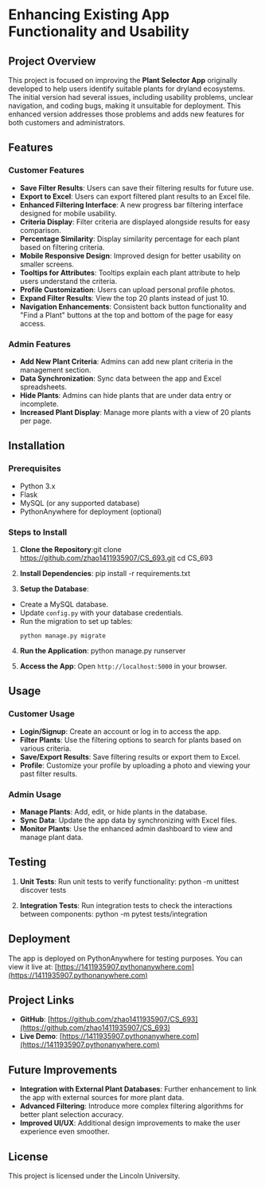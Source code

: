 # Enhancing Existing App Functionality and Usability

## Project Overview
This project is focused on improving the **Plant Selector App** originally developed to help users identify suitable plants for dryland ecosystems. The initial version had several issues, including usability problems, unclear navigation, and coding bugs, making it unsuitable for deployment. This enhanced version addresses those problems and adds new features for both customers and administrators.

## Features

### Customer Features
- **Save Filter Results**: Users can save their filtering results for future use.
- **Export to Excel**: Users can export filtered plant results to an Excel file.
- **Enhanced Filtering Interface**: A new progress bar filtering interface designed for mobile usability.
- **Criteria Display**: Filter criteria are displayed alongside results for easy comparison.
- **Percentage Similarity**: Display similarity percentage for each plant based on filtering criteria.
- **Mobile Responsive Design**: Improved design for better usability on smaller screens.
- **Tooltips for Attributes**: Tooltips explain each plant attribute to help users understand the criteria.
- **Profile Customization**: Users can upload personal profile photos.
- **Expand Filter Results**: View the top 20 plants instead of just 10.
- **Navigation Enhancements**: Consistent back button functionality and "Find a Plant" buttons at the top and bottom of the page for easy access.

### Admin Features
- **Add New Plant Criteria**: Admins can add new plant criteria in the management section.
- **Data Synchronization**: Sync data between the app and Excel spreadsheets.
- **Hide Plants**: Admins can hide plants that are under data entry or incomplete.
- **Increased Plant Display**: Manage more plants with a view of 20 plants per page.

## Installation

### Prerequisites
- Python 3.x
- Flask
- MySQL (or any supported database)
- PythonAnywhere for deployment (optional)

### Steps to Install

1. **Clone the Repository**:git clone https://github.com/zhao1411935907/CS_693.git cd CS_693

2. **Install Dependencies**:
pip install -r requirements.txt

3. **Setup the Database**:
- Create a MySQL database.
- Update `config.py` with your database credentials.
- Run the migration to set up tables:
  ```
  python manage.py migrate
  ```

4. **Run the Application**:
python manage.py runserver


5. **Access the App**:
Open `http://localhost:5000` in your browser.

## Usage

### Customer Usage
- **Login/Signup**: Create an account or log in to access the app.
- **Filter Plants**: Use the filtering options to search for plants based on various criteria.
- **Save/Export Results**: Save filtering results or export them to Excel.
- **Profile**: Customize your profile by uploading a photo and viewing your past filter results.

### Admin Usage
- **Manage Plants**: Add, edit, or hide plants in the database.
- **Sync Data**: Update the app data by synchronizing with Excel files.
- **Monitor Plants**: Use the enhanced admin dashboard to view and manage plant data.

## Testing

1. **Unit Tests**:
Run unit tests to verify functionality:
python -m unittest discover tests


2. **Integration Tests**:
Run integration tests to check the interactions between components:
python -m pytest tests/integration


## Deployment
The app is deployed on PythonAnywhere for testing purposes. You can view it live at:
[https://1411935907.pythonanywhere.com](https://1411935907.pythonanywhere.com)

## Project Links
- **GitHub**: [https://github.com/zhao1411935907/CS_693](https://github.com/zhao1411935907/CS_693)
- **Live Demo**: [https://1411935907.pythonanywhere.com](https://1411935907.pythonanywhere.com)

## Future Improvements
- **Integration with External Plant Databases**: Further enhancement to link the app with external sources for more plant data.
- **Advanced Filtering**: Introduce more complex filtering algorithms for better plant selection accuracy.
- **Improved UI/UX**: Additional design improvements to make the user experience even smoother.

## License
This project is licensed under the Lincoln University.


